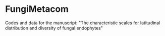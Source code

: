 # FungiMetacom
Codes and data for the manuscript: "The characteristic scales for latitudinal distribution and diversity of fungal endophytes"
